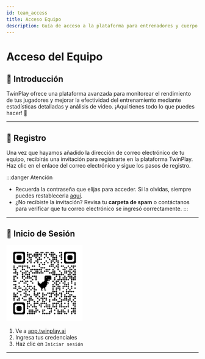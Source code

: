 ```yaml
---
id: team_access
title: Acceso Equipo
description: Guía de acceso a la plataforma para entrenadores y cuerpo técnico.
---
```


# Acceso del Equipo

## 🔹 Introducción
TwinPlay ofrece una plataforma avanzada para monitorear el rendimiento de tus jugadores y mejorar la efectividad del entrenamiento mediante estadísticas detalladas y análisis de video. ¡Aquí tienes todo lo que puedes hacer! 🚀

---

## 📧 Registro
Una vez que hayamos añadido la dirección de correo electrónico de tu equipo, recibirás una invitación para registrarte en la plataforma TwinPlay.  
Haz clic en el enlace del correo electrónico y sigue los pasos de registro.

:::danger Atención 
- Recuerda la contraseña que elijas para acceder. Si la olvidas, siempre puedes restablecerla [aquí](https://app.twinplay.ai/accounts/password_reset/).  
- ¿No recibiste la invitación? Revisa tu **carpeta de spam** o contáctanos para verificar que tu correo electrónico se ingresó correctamente.
:::

---

## 🔑 Inicio de Sesión

<img src="/img/qrcode_app.twinplay.ai.png" alt="qr_wifi" width="200" />

1. Ve a <a href="https://app.twinplay.ai" target="_blank">app.twinplay.ai</a>  
2. Ingresa tus credenciales  
3. Haz clic en `Iniciar sesión`

---
